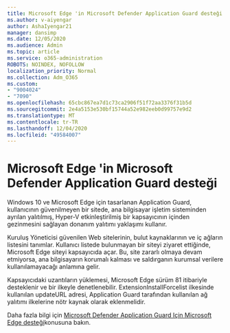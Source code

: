 ```yaml
---
title: Microsoft Edge 'in Microsoft Defender Application Guard desteği
ms.author: v-aiyengar
author: AshaIyengar21
manager: dansimp
ms.date: 12/05/2020
ms.audience: Admin
ms.topic: article
ms.service: o365-administration
ROBOTS: NOINDEX, NOFOLLOW
localization_priority: Normal
ms.collection: Adm_O365
ms.custom:
- "9004024"
- "7090"
ms.openlocfilehash: 65cbc867ea7d1c73ca2906f51f72aa3376f31b5d
ms.sourcegitcommit: 2e4a5153e530bf15744a52e982eeb0d99757e9d2
ms.translationtype: MT
ms.contentlocale: tr-TR
ms.lasthandoff: 12/04/2020
ms.locfileid: "49584007"
---
```

# <a name="microsoft-edges-support-for-microsoft-defender-application-guard"></a>Microsoft Edge 'in Microsoft Defender Application Guard desteği

Windows 10 ve Microsoft Edge için tasarlanan Application Guard, kullanıcının güvenilmeyen bir sitede, ana bilgisayar işletim sisteminden ayrılan yalıtılmış, Hyper-V etkinleştirilmiş bir kapsayıcının içinden gezinmesini sağlayan donanım yalıtımı yaklaşımı kullanır.

Kuruluş Yöneticisi güvenilen Web sitelerinin, bulut kaynaklarının ve iç ağların listesini tanımlar. Kullanıcı listede bulunmayan bir siteyi ziyaret ettiğinde, Microsoft Edge siteyi kapsayıcıda açar. Bu, site zararlı olmaya devam etmiyorsa, ana bilgisayarın korumalı kalması ve saldırganın kurumsal verilere kullanılamayacağı anlamına gelir.

Kapsayıcıdaki uzantıların yüklemesi, Microsoft Edge sürüm 81 itibariyle desteklenir ve bir ilkeyle denetlenebilir. ExtensionInstallForcelist ilkesinde kullanılan updateURL adresi, Application Guard tarafından kullanılan ağ yalıtımı ilkelerine nötr kaynak olarak eklenmelidir.

Daha fazla bilgi için [Microsoft Defender Application Guard Için Microsoft Edge desteği](https://go.microsoft.com/fwlink/?linkid=2134229)konusuna bakın.
